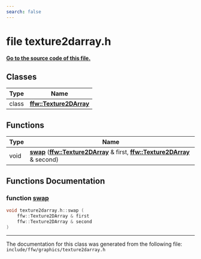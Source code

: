 ```yaml
---
search: false
---
```


# file texture2darray.h

**[Go to the source code of this file.](texture2darray_8h_source.md)**
## Classes

|Type|Name|
|-----|-----|
|class|[**ffw::Texture2DArray**](classffw_1_1_texture2_d_array.md)|


## Functions

|Type|Name|
|-----|-----|
|void|[**swap**](texture2darray_8h.md#1aff6d6a4e3600f1a1caffb7f80eb991a2) (**[ffw::Texture2DArray](classffw_1_1_texture2_d_array.md)** & first, **[ffw::Texture2DArray](classffw_1_1_texture2_d_array.md)** & second) |


## Functions Documentation

### function <a id="1aff6d6a4e3600f1a1caffb7f80eb991a2" href="#1aff6d6a4e3600f1a1caffb7f80eb991a2">swap</a>

```cpp
void texture2darray.h::swap (
    ffw::Texture2DArray & first
    ffw::Texture2DArray & second
)
```





----------------------------------------
The documentation for this class was generated from the following file: `include/ffw/graphics/texture2darray.h`
